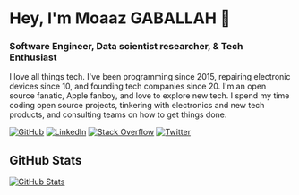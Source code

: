 # Hey, I'm Moaaz GABALLAH 👋

### Software Engineer, Data scientist researcher, & Tech Enthusiast

I love all things tech. I've been programming since 2015, repairing electronic devices since 10, and founding tech companies since 20. I'm an open source fanatic, Apple fanboy, and love to explore new tech. I spend my time coding open source projects, tinkering with electronics and new tech products, and consulting teams on how to get things done.

[![GitHub](https://img.shields.io/badge/GitHub-Moaaz_Gaballah-black)](https://github.com/MoaazGaballah)
[![LinkedIn](https://img.shields.io/badge/LinkedIn-Moaaz_Gaballah-blue)](https://www.linkedin.com/in/moaazgaballah/)
[![Stack Overflow](https://img.shields.io/badge/Stack&nbsp;Overflow-Moaaz_Gaballah-orange)](https://stackoverflow.com/users/11275490/moaaz-gaballah)
[![Twitter](https://img.shields.io/twitter/url.svg?label=Follow%20%40moaazgaballah&style=social&url=https%3A%2F%2Ftwitter.com%2Fmoaazgaballah)](https://twitter.com/gaballah_moaaz)

## GitHub Stats

[![GitHub Stats](https://github-readme-stats.vercel.app/api?username=MoaazGaballah&&show_icons=true)](https://github.com/MoaazGab)
